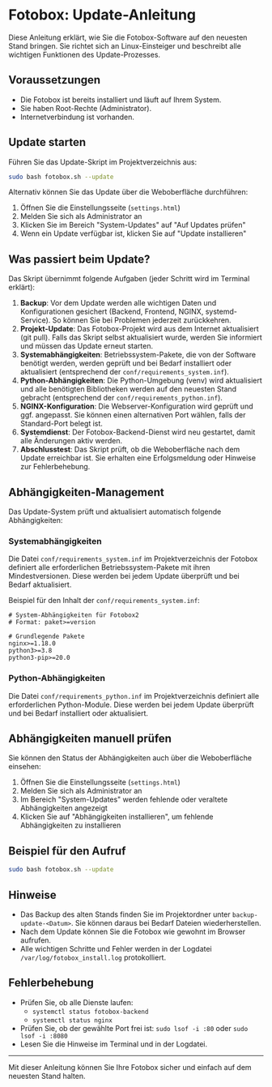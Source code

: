 # Fotobox: Update-Anleitung

Diese Anleitung erklärt, wie Sie die Fotobox-Software auf den neuesten Stand bringen. Sie richtet sich an Linux-Einsteiger und beschreibt alle wichtigen Funktionen des Update-Prozesses.

## Voraussetzungen

- Die Fotobox ist bereits installiert und läuft auf Ihrem System.
- Sie haben Root-Rechte (Administrator).
- Internetverbindung ist vorhanden.

## Update starten

Führen Sie das Update-Skript im Projektverzeichnis aus:

```bash
sudo bash fotobox.sh --update
```

Alternativ können Sie das Update über die Weboberfläche durchführen:

1. Öffnen Sie die Einstellungsseite (`settings.html`) 
2. Melden Sie sich als Administrator an
3. Klicken Sie im Bereich "System-Updates" auf "Auf Updates prüfen"
4. Wenn ein Update verfügbar ist, klicken Sie auf "Update installieren"

## Was passiert beim Update?

Das Skript übernimmt folgende Aufgaben (jeder Schritt wird im Terminal erklärt):

1. **Backup**: Vor dem Update werden alle wichtigen Daten und Konfigurationen gesichert (Backend, Frontend, NGINX, systemd-Service). So können Sie bei Problemen jederzeit zurückkehren.
2. **Projekt-Update**: Das Fotobox-Projekt wird aus dem Internet aktualisiert (git pull). Falls das Skript selbst aktualisiert wurde, werden Sie informiert und müssen das Update erneut starten.
3. **Systemabhängigkeiten**: Betriebssystem-Pakete, die von der Software benötigt werden, werden geprüft und bei Bedarf installiert oder aktualisiert (entsprechend der `conf/requirements_system.inf`).
4. **Python-Abhängigkeiten**: Die Python-Umgebung (venv) wird aktualisiert und alle benötigten Bibliotheken werden auf den neuesten Stand gebracht (entsprechend der `conf/requirements_python.inf`).
5. **NGINX-Konfiguration**: Die Webserver-Konfiguration wird geprüft und ggf. angepasst. Sie können einen alternativen Port wählen, falls der Standard-Port belegt ist.
6. **Systemdienst**: Der Fotobox-Backend-Dienst wird neu gestartet, damit alle Änderungen aktiv werden.
7. **Abschlusstest**: Das Skript prüft, ob die Weboberfläche nach dem Update erreichbar ist. Sie erhalten eine Erfolgsmeldung oder Hinweise zur Fehlerbehebung.

## Abhängigkeiten-Management

Das Update-System prüft und aktualisiert automatisch folgende Abhängigkeiten:

### Systemabhängigkeiten

Die Datei `conf/requirements_system.inf` im Projektverzeichnis der Fotobox definiert alle erforderlichen Betriebssystem-Pakete mit ihren Mindestversionen. Diese werden bei jedem Update überprüft und bei Bedarf aktualisiert.

Beispiel für den Inhalt der `conf/requirements_system.inf`:
```
# System-Abhängigkeiten für Fotobox2
# Format: paket>=version

# Grundlegende Pakete
nginx>=1.18.0
python3>=3.8
python3-pip>=20.0
```

### Python-Abhängigkeiten

Die Datei `conf/requirements_python.inf` im Projektverzeichnis definiert alle erforderlichen Python-Module. Diese werden bei jedem Update überprüft und bei Bedarf installiert oder aktualisiert.

## Abhängigkeiten manuell prüfen

Sie können den Status der Abhängigkeiten auch über die Weboberfläche einsehen:

1. Öffnen Sie die Einstellungsseite (`settings.html`)
2. Melden Sie sich als Administrator an
3. Im Bereich "System-Updates" werden fehlende oder veraltete Abhängigkeiten angezeigt
4. Klicken Sie auf "Abhängigkeiten installieren", um fehlende Abhängigkeiten zu installieren

## Beispiel für den Aufruf

```bash
sudo bash fotobox.sh --update
```

## Hinweise

- Das Backup des alten Stands finden Sie im Projektordner unter `backup-update-<Datum>`. Sie können daraus bei Bedarf Dateien wiederherstellen.
- Nach dem Update können Sie die Fotobox wie gewohnt im Browser aufrufen.
- Alle wichtigen Schritte und Fehler werden in der Logdatei `/var/log/fotobox_install.log` protokolliert.

## Fehlerbehebung

- Prüfen Sie, ob alle Dienste laufen:
  - `systemctl status fotobox-backend`
  - `systemctl status nginx`
- Prüfen Sie, ob der gewählte Port frei ist: `sudo lsof -i :80` oder `sudo lsof -i :8080`
- Lesen Sie die Hinweise im Terminal und in der Logdatei.

---

Mit dieser Anleitung können Sie Ihre Fotobox sicher und einfach auf dem neuesten Stand halten.
